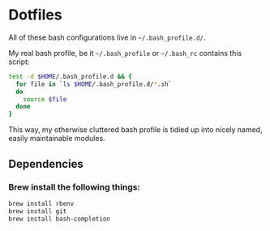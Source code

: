 # Dotfiles

All of these bash configurations live in `~/.bash_profile.d/`.
 
My real bash profile, be it `~/.bash_profile` or `~/.bash_rc` contains this script:

```bash
test -d $HOME/.bash_profile.d && {
  for file in `ls $HOME/.bash_profile.d/*.sh`
  do
    source $file
  done
}
```

This way, my otherwise cluttered bash profile is tidied up into nicely named, easily maintainable modules. 

## Dependencies

### Brew install the following things:

```bash
brew install rbenv
brew install git
brew install bash-completion
```